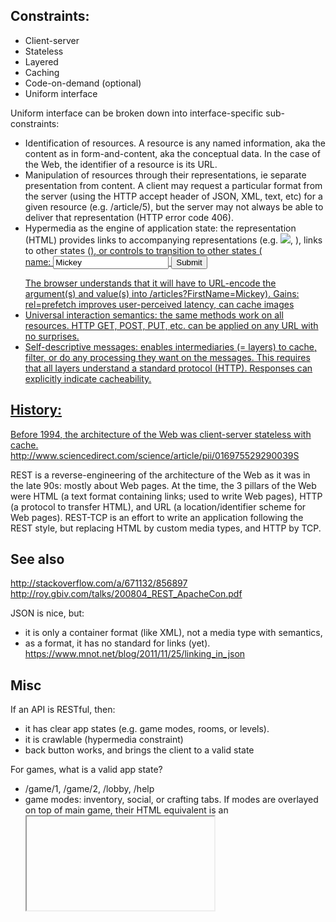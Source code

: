 Constraints:
---
- Client-server
- Stateless
- Layered
- Caching
- Code-on-demand (optional)
- Uniform interface

Uniform interface can be broken down into interface-specific sub-constraints:
- Identification of resources. A resource is any named information, aka the content as in form-and-content, aka the conceptual data. In the case of the Web, the identifier of a resource is its URL. 
- Manipulation of resources through their representations, ie separate presentation from content. A client may request a particular format from the server (using the HTTP accept header of JSON, XML, text, etc) for a given resource (e.g. /article/5), but the server may not always be able to deliver that representation (HTTP error code 406).
- Hypermedia as the engine of application state: the representation (HTML) provides links to accompanying representations (e.g. <img src="photo.jpg">, <link rel="stylesheet" href="main.css">), links to other states (<a href="/article/6">), or controls to transition to other states (<form method="get/post" action="/articles">name: <input type="text" name="FirstName" value="Mickey"> <input type="submit" value="Submit"> </form> The browser understands that it will have to URL-encode the argument(s) and value(s) into /articles?FirstName=Mickey). Gains: rel=prefetch improves user-perceived latency, can cache images
- Universal interaction semantics: the same methods work on all resources. HTTP GET, POST, PUT, etc. can be applied on any URL with no surprises.
- Self-descriptive messages: enables intermediaries (= layers) to cache, filter, or do any processing they want on the messages. This requires that all layers understand a standard protocol (HTTP). Responses can explicitly indicate cacheability.

History:
---
Before 1994, the architecture of the Web was client-server stateless with cache. http://www.sciencedirect.com/science/article/pii/016975529290039S

REST is a reverse-engineering of the architecture of the Web as it was in the late 90s: mostly about Web pages. At the time, the 3 pillars of the Web were HTML (a text format containing links; used to write Web pages), HTTP (a protocol to transfer HTML), and URL (a location/identifier scheme for Web pages). REST-TCP is an effort to write an application following the REST style, but replacing HTML by custom media types, and HTTP by TCP.


See also
----

http://stackoverflow.com/a/671132/856897
http://roy.gbiv.com/talks/200804_REST_ApacheCon.pdf

JSON is nice, but:
- it is only a container format (like XML), not a media type with semantics,
- as a format, it has no standard for links (yet). 
https://www.mnot.net/blog/2011/11/25/linking_in_json

Misc
---

If an API is RESTful, then:
- it has clear app states (e.g. game modes, rooms, or levels).
- it is crawlable (hypermedia constraint)
- back button works, and brings the client to a valid state

For games, what is a valid app state? 
- /game/1, /game/2, /lobby, /help
- game modes: inventory, social, or crafting tabs. If modes are overlayed on top of main game, their HTML equivalent is an <iframe>.
- the whole game state, as in the coordinates and HP of each player, is not a valid app state. Let's take the example of a 2-player Chess game. Both Black and White can GET /state/1, and White can POST on /state/1. If either GETs /state/2, they will receive 404: **future game states do not exist yet**. It's only after White POSTs that /state/2 would be created. Black only knows it should now GET /state/2 because it receives a REDIRECT from /state/1 to /state/2. White or Black can't POST on /state/1 because **past states are invalid**. So really, it's the same as if Black and White were GETting a resource called /state, and changing it every turn. Thus the whole Chess game state is a resource in itself. It is not a good candidate for an application state.



